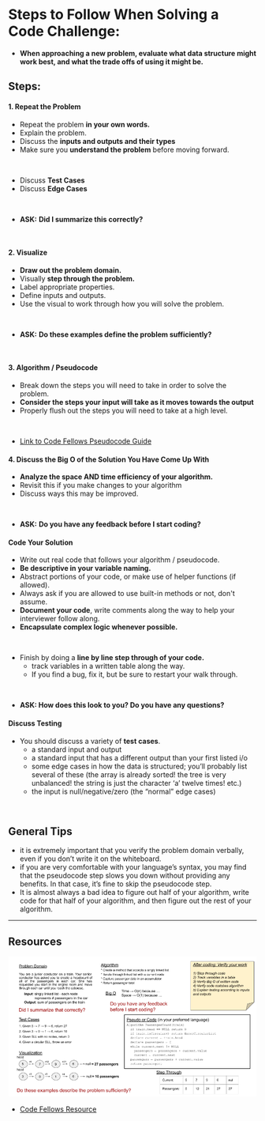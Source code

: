 # Steps to Follow When Solving a Code Challenge:

- **When approaching a new problem, evaluate what data structure might work best, and what the trade offs of using it might be.**

## Steps:

#### 1. Repeat the Problem

  - Repeat the problem **in your own words.**
  - Explain the problem.
  - Discuss the **inputs and outputs and their types**
  - Make sure you **understand the problem** before moving forward.
<br>

  - Discuss **Test Cases**
  - Discuss **Edge Cases**
<br>

  - **ASK:** **Did I summarize this correctly?**
<br>

#### 2. Visualize

  - **Draw out the problem domain.**
  - Visually **step through the problem.**
  - Label appropriate properties.
  - Define inputs and outputs.
  - Use the visual to work through how you will solve the problem.
<br>

  - **ASK:** **Do these examples define the problem sufficiently?**
<br>

#### 3. Algorithm / Pseudocode

  - Break down the steps you will need to take in order to solve the problem.
  - **Consider the steps your input will take as it moves towards the output**
  - Properly flush out the steps you will need to take at a high level.
<br>

  - [Link to Code Fellows Pseudocode Guide](https://codefellows.github.io/common_curriculum/data_structures_and_algorithms/Pseudocode)

#### 4. Discuss the Big O of the Solution You Have Come Up With

  - **Analyze the space AND time efficiency of your algorithm.**
  - Revisit this if you make changes to your algorithm
  - Discuss ways this may be improved.
<br>

  - **ASK:** **Do you have any feedback before I start coding?**

#### Code Your Solution

  - Write out real code that follows your algorithm / pseudocode.
  - **Be descriptive in your variable naming.**
  - Abstract portions of your code, or make use of helper functions (if allowed).
  - Always ask if you are allowed to use built-in methods or not, don't assume.
  - **Document your code**, write comments along the way to help your interviewer follow along.
  - **Encapsulate complex logic whenever possible.**
<br>

  - Finish by doing a **line by line step through of your code.**
    - track variables in a written table along the way.
    - If you find a bug, fix it, but be sure to restart your walk through.
<br>

  - **ASK: How does this look to you? Do you have any questions?**

#### Discuss Testing

  - You should discuss a variety of **test cases**.
    - a standard input and output
    - a standard input that has a different output than your first listed i/o
    - some edge cases in how the data is structured; you’ll probably list several of these  (the array is already sorted! the tree is very unbalanced! the string is just the character ‘a’ twelve times! etc.)
    - the input is null/negative/zero (the “normal” edge cases)
<br>

## General Tips

  - it is extremely important that you verify the problem domain verbally, even if you don’t write it on the whiteboard.
  - if you are very comfortable with your language’s syntax, you may find that the pseudocode step slows you down without providing any benefits. In that case, it’s fine to skip the pseudocode step.
  - It is almost always a bad idea to figure out half of your algorithm, write code for that half of your algorithm, and then figure out the rest of your algorithm. 




---
## Resources 

![cfwb](resources/cfwb.png)

- [Code Fellows Resource](https://codefellows.github.io/common_curriculum/data_structures_and_algorithms/Whiteboard_Workflow.html)

